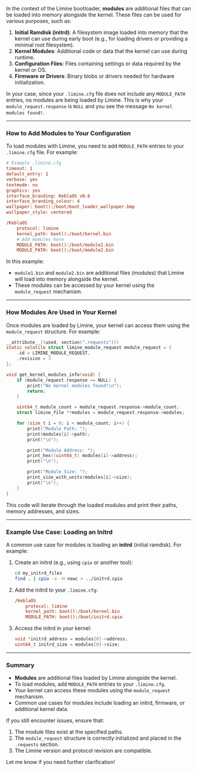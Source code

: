 In the context of the Limine bootloader, **modules** are additional files that can be loaded into memory alongside the kernel. These files can be used for various purposes, such as:

1. **Initial Ramdisk (initrd)**: A filesystem image loaded into memory that the kernel can use during early boot (e.g., for loading drivers or providing a minimal root filesystem).
2. **Kernel Modules**: Additional code or data that the kernel can use during runtime.
3. **Configuration Files**: Files containing settings or data required by the kernel or OS.
4. **Firmware or Drivers**: Binary blobs or drivers needed for hardware initialization.

In your case, since your `.limine.cfg` file does not include any `MODULE_PATH` entries, no modules are being loaded by Limine. This is why your `module_request.response` is `NULL` and you see the message `No kernel modules found!`.

---

### How to Add Modules to Your Configuration
To load modules with Limine, you need to add `MODULE_PATH` entries to your `.limine.cfg` file. For example:

```ini
# Example .limine.cfg
timeout: 1
default_entry: 1
verbose: yes
textmode: no
graphics: yes
interface_branding: KeblaOS v0.6
interface_branding_colour: 4
wallpaper: boot():/boot/boot_loader_wallpaper.bmp
wallpaper_style: centered

/KeblaOS
    protocol: limine
    kernel_path: boot():/boot/kernel.bin
    # Add modules here
    MODULE_PATH: boot():/boot/module1.bin
    MODULE_PATH: boot():/boot/module2.bin
```

In this example:
- `module1.bin` and `module2.bin` are additional files (modules) that Limine will load into memory alongside the kernel.
- These modules can be accessed by your kernel using the `module_request` mechanism.

---

### How Modules Are Used in Your Kernel
Once modules are loaded by Limine, your kernel can access them using the `module_request` structure. For example:

```c
__attribute__((used, section(".requests")))
static volatile struct limine_module_request module_request = {
    .id = LIMINE_MODULE_REQUEST,
    .revision = 3
};

void get_kernel_modules_info(void) {
    if (module_request.response == NULL) {
        print("No kernel modules found!\n");
        return;
    }

    uint64_t module_count = module_request.response->module_count;
    struct limine_file **modules = module_request.response->modules;

    for (size_t i = 0; i < module_count; i++) {
        print("Module Path: ");
        print(modules[i]->path);
        print("\n");

        print("Module Address: ");
        print_hex((uint64_t) modules[i]->address);
        print("\n");

        print("Module Size: ");
        print_size_with_units(modules[i]->size);
        print("\n");
    }
}
```

This code will iterate through the loaded modules and print their paths, memory addresses, and sizes.

---

### Example Use Case: Loading an Initrd
A common use case for modules is loading an **initrd** (initial ramdisk). For example:

1. Create an initrd (e.g., using `cpio` or another tool):
   ```bash
   cd my_initrd_files
   find . | cpio -o -H newc > ../initrd.cpio
   ```

2. Add the initrd to your `.limine.cfg`:
   ```ini
   /KeblaOS
       protocol: limine
       kernel_path: boot():/boot/kernel.bin
       MODULE_PATH: boot():/boot/initrd.cpio
   ```

3. Access the initrd in your kernel:
   ```c
   void *initrd_address = modules[0]->address;
   uint64_t initrd_size = modules[0]->size;
   ```

---

### Summary
- **Modules** are additional files loaded by Limine alongside the kernel.
- To load modules, add `MODULE_PATH` entries to your `.limine.cfg`.
- Your kernel can access these modules using the `module_request` mechanism.
- Common use cases for modules include loading an initrd, firmware, or additional kernel data.

If you still encounter issues, ensure that:
1. The module files exist at the specified paths.
2. The `module_request` structure is correctly initialized and placed in the `.requests` section.
3. The Limine version and protocol revision are compatible.

Let me know if you need further clarification!
